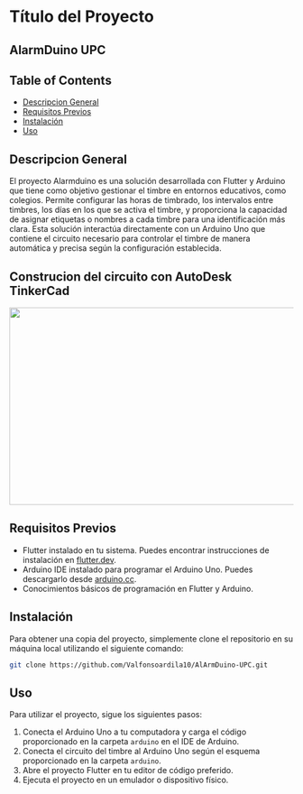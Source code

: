 # Título del Proyecto
## **AlarmDuino UPC**

## **Table of Contents**
- [Descripcion General](#descripcion)
- [Requisitos Previos](#requisitos-previos)
- [Instalación](#instalación)
- [Uso](#uso)

## Descripcion General

El proyecto Alarmduino es una solución desarrollada con Flutter y Arduino que tiene como objetivo gestionar el timbre en entornos educativos, como colegios. Permite configurar las horas de timbrado, los intervalos entre timbres, los días en los que se activa el timbre, y proporciona la capacidad de asignar etiquetas o nombres a cada timbre para una identificación más clara. Esta solución interactúa directamente con un Arduino Uno que contiene el circuito necesario para controlar el timbre de manera automática y precisa según la configuración establecida.

## **Construcion del circuito con AutoDesk TinkerCad**
<img src="https://github.com/Valfonsoardila10/AlArmDuino-UPC/assets/106699036/61a01307-b83a-4bfc-8735-9f3a241a1ed2.png" width="600" height="350">

## Requisitos Previos

- Flutter instalado en tu sistema. Puedes encontrar instrucciones de instalación en [flutter.dev](https://flutter.dev/docs/get-started/install).
- Arduino IDE instalado para programar el Arduino Uno. Puedes descargarlo desde [arduino.cc](https://www.arduino.cc/en/Main/Software).
- Conocimientos básicos de programación en Flutter y Arduino.

## Instalación

Para obtener una copia del proyecto, simplemente clone el repositorio en su máquina local utilizando el siguiente comando:

```bash
git clone https://github.com/Valfonsoardila10/AlArmDuino-UPC.git
```

## Uso

Para utilizar el proyecto, sigue los siguientes pasos:

1. Conecta el Arduino Uno a tu computadora y carga el código proporcionado en la carpeta `arduino` en el IDE de Arduino.
2. Conecta el circuito del timbre al Arduino Uno según el esquema proporcionado en la carpeta `arduino`.
3. Abre el proyecto Flutter en tu editor de código preferido.
4. Ejecuta el proyecto en un emulador o dispositivo físico.



